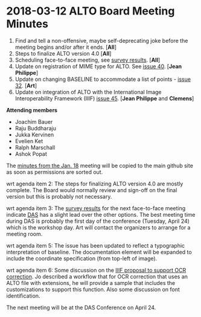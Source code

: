 # 2018-03-12 ALTO Board Meeting Minutes

1. Find and tell a non-offensive, maybe self-deprecating joke before the 
meeting begins and/or after it ends. [**All**]
2. Steps to finalize ALTO version 4.0 [**All**]
3. Scheduling face-to-face meeting, see 
[survey results](https://docs.google.com/spreadsheets/d/1CrUULcLXwRG8fWSIFs2UWzfSu8gsecwm06az2jDxRB0/edit#gid=1636547261). [**All**]
4. Update on registration of MIME type for ALTO. See 
[issue 40](https://github.com/altoxml/schema/issues/23). [**Jean Philippe**]
5. Update on changing BASELINE to accommodate a list of points - [issue 32](https://github.com/altoxml/schema/issues/32). [**Art**]
6. Update on integration of ALTO with the International Image Interoperability Framework 
(IIIF) [issue 45](https://github.com/altoxml/schema/issues/45). [**Jean Philippe** and **Clemens**]

**Attending members**

* Joachim Bauer
* Raju Buddharaju
* Jukka Kervinen
* Evelien Ket
* Ralph Marschall
* Ashok Popat

The [minutes from the Jan. 18](https://github.com/altoxml/board/blob/gh-pages/minutes/2018-01-18%20ALTO%20Board%20Meeting%20Minutes.md) 
meeting will be copied to the main github site as soon as permissions are sorted out.

wrt agenda item 2: The steps for finalizing ALTO version 4.0 are mostly
complete. The Board would normally review and sign-off on the final version but this is probably not necessary.

wrt agenda item 3: The 
[survey results](https://docs.google.com/spreadsheets/d/1CrUULcLXwRG8fWSIFs2UWzfSu8gsecwm06az2jDxRB0/edit#gid=1636547261)
for the next face-to-face meeting indicate [DAS](https://das2018.cvl.tuwien.ac.at) has a slight lead over the
other options. The best meeting time during DAS is probably the first day
of the conference (Tuesday, April 24) which is the workshop day. Art will
contact the organizers to arrange for a meeting room.

wrt agenda item 5: The issue has been updated to reflect a typographic
interpretation of baseline. The documentation element will be expanded to
include the coordinate specification (from top-left of image).

wrt agenda item 6: Some discussion on the [IIIF proposal to support OCR
correction](https://docs.google.com/document/d/1AkTTyqg4aOL0Y1USw-puUmeuweltvIif2nny8HgJfqA/edit).
Jo described a workflow that for OCR correction that uses an ALTO file
with extensions, he will provide a sample that includes the customizations
to support this function. Also some discussion on font identification.

The next meeting will be at the DAS Conference on April 24.
